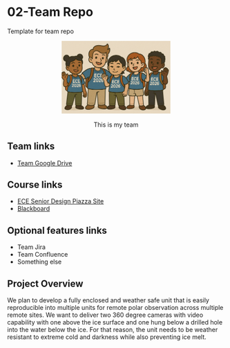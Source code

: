 # 02-Team Repo
Template for team repo

<p align="center">
<img src="./images/thisismyteam.png" width="50%">
</p>
<p align="center">
This is my team
</p>

## Team links
- [Team Google Drive](https://drive.google.com/drive/folders/1AwAs2-8CEy-OaSo67aLub-TKVIZZDuBV?usp=drive_link)

## Course links
- [ECE Senior Design Piazza Site](https://piazza.com/bu/fall2025/ec463/home)
- [Blackboard](http://learn.bu.edu/)


## Optional features links
- Team Jira
- Team Confluence
- Something else

## Project Overview
We plan to develop a fully enclosed and weather safe unit that is easily reproducible into multiple units for remote polar observation across multiple remote sites. We want to deliver two 360 degree cameras with video capability with one above the ice surface and one hung below a drilled hole into the water below the ice. For that reason, the unit needs to be weather resistant to extreme cold and darkness while also preventing ice melt.


